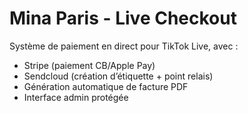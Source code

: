 # Mina Paris - Live Checkout

Système de paiement en direct pour TikTok Live, avec :
- Stripe (paiement CB/Apple Pay)
- Sendcloud (création d’étiquette + point relais)
- Génération automatique de facture PDF
- Interface admin protégée
